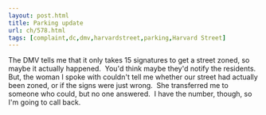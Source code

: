 ```yaml
---
layout: post.html
title: Parking update
url: ch/578.html
tags: [complaint,dc,dmv,harvardstreet,parking,Harvard Street]
---
```

The DMV tells me that it only takes 15 signatures to get a street zoned, so maybe it actually happened.  You'd think maybe they'd notify the residents.  But, the woman I spoke with couldn't tell me whether our street had actually been zoned, or if the signs were just wrong.  She transferred me to someone who could, but no one answered.  I have the number, though, so I'm going to call back.
